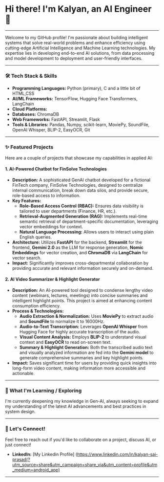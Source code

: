 # Hi there! I'm Kalyan, an AI Engineer 👋

---

Welcome to my GitHub profile! I'm passionate about building intelligent systems that solve real-world problems and enhance efficiency using cutting-edge Artificial Intelligence and Machine Learning technologies. My expertise lies in developing end-to-end AI solutions, from data processing and model development to deployment and user-friendly interfaces.

---

### 🛠️ Tech Stack & Skills

* **Programming Languages:** Python (primary), C and a little bit of HTML,CSS
* **AI/ML Frameworks:** TensorFlow, Hugging Face Transformers, LangChain
* **Cloud Platforms:** 
* **Databases:** ChromaDB
* **Web Frameworks:** FastAPI, Streamlit, Flask
* **Tools & Libraries:** Pandas, Numpy, scikit-learn, MoviePy, SoundFile, OpenAI Whisper, BLIP-2, EasyOCR, Git

---

### ✨ Featured Projects

Here are a couple of projects that showcase my capabilities in applied AI:

#### 1. AI-Powered Chatbot for FinSolve Technologies

* **Description:** A sophisticated GenAI chatbot developed for a fictional FinTech company, FinSolve Technologies, designed to centralize internal communication, break down data silos, and provide secure, role-based access to information.
* **Key Features:**
    * **Role-Based Access Control (RBAC):** Ensures data visibility is tailored to user departments (Finance, HR, etc.).
    * **Retrieval-Augmented Generation (RAG):** Implements real-time semantic retrieval of department-specific documentation, leveraging vector embeddings for context.
    * **Natural Language Processing:** Allows users to interact using plain English queries.
* **Architecture:** Utilizes **FastAPI** for the backend, **Streamlit** for the frontend, **Gemini 2.0** as the LLM for response generation, **Nomic Embeddings** for vector creation, and **ChromaDB** via **LangChain** for vector search.
* **Impact:** Significantly improves cross-departmental collaboration by providing accurate and relevant information securely and on-demand.

#### 2. AI Video Summarizer & Highlight Generator

* **Description:** An AI-powered tool designed to condense lengthy video content (webinars, lectures, meetings) into concise summaries and intelligent highlight points. This project is aimed at enhancing content consumption efficiency.
* **Process & Technologies:**
    * **Audio Extraction & Normalization:** Uses **MoviePy** to extract audio and **SoundFile** to normalize it to 16000Hz.
    * **Audio-to-Text Transcription:** Leverages **OpenAI Whisper** from Hugging Face for highly accurate transcription of the audio.
    * **Visual Content Analysis:** Employs **BLIP-2** to understand visual context and **EasyOCR** to read on-screen text.
    * **Summary & Highlight Generation:** Both the transcribed audio text and visually analyzed information are fed into the **Gemini model** to generate comprehensive summaries and key highlight points.
* **Impact:** Saves significant time for users by providing quick insights into long-form video content, making information more accessible and actionable.

---

### 🚀 What I'm Learning / Exploring

I'm currently deepening my knowledge in Gen-AI, always seeking to expand my understanding of the latest AI advancements and best practices in system design.

---

### 🤝 Let's Connect!

Feel free to reach out if you'd like to collaborate on a project, discuss AI, or just connect!

* **LinkedIn:** [My Linkedin Profile] (https://www.linkedin.com/in/kalyan-sai-prasad(?utm_source=share&utm_campaign=share_via&utm_content=profile&utm_medium=android_app)
---


<!---
Kalyan9639/Kalyan9639 is a ✨ special ✨ repository because its `README.md` (this file) appears on your GitHub profile.
You can click the Preview link to take a look at your changes.
--->
